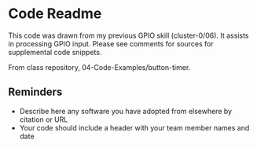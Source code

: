 # Code Readme

This code was drawn from my previous GPIO skill (cluster-0/06). It assists in processing GPIO input. Please see comments for sources for supplemental code snippets.

From class repository, 04-Code-Examples/button-timer.

## Reminders
- Describe here any software you have adopted from elsewhere by citation or URL
- Your code should include a header with your team member names and date
